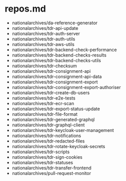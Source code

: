 # repos.md
- nationalarchives/da-reference-generator
- nationalarchives/tdr-api-update
- nationalarchives/tdr-auth-server
- nationalarchives/tdr-auth-utils
- nationalarchives/tdr-aws-utils
- nationalarchives/tdr-backend-check-performance
- nationalarchives/tdr-backend-checks-results
- nationalarchives/tdr-backend-checks-utils
- nationalarchives/tdr-checksum
- nationalarchives/tdr-consignment-api
- nationalarchives/tdr-consignment-api-data
- nationalarchives/tdr-consignment-export
- nationalarchives/tdr-consignment-export-authoriser
- nationalarchives/tdr-create-db-users
- nationalarchives/tdr-e2e-tests
- nationalarchives/tdr-ecr-scan
- nationalarchives/tdr-export-status-update
- nationalarchives/tdr-file-format
- nationalarchives/tdr-generated-graphql
- nationalarchives/tdr-graphql-client
- nationalarchives/tdr-keycloak-user-management
- nationalarchives/tdr-notifications
- nationalarchives/tdr-redacted-files
- nationalarchives/tdr-rotate-keycloak-secrets
- nationalarchives/tdr-scripts
- nationalarchives/tdr-sign-cookies
- nationalarchives/tdr-statuses
- nationalarchives/tdr-transfer-frontend
- nationalarchives/pull-request-monitor
